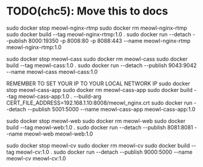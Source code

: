 # TODO(chc5): Move this to docs
sudo docker stop meowl-nginx-rtmp
sudo docker rm meowl-nginx-rtmp
sudo docker build --tag meowl-nginx-rtmp:1.0 . 
sudo docker run --detach --publish 8000:19350 -p 8008:80 -p 8088:443 --name meowl-nginx-rtmp meowl-nginx-rtmp:1.0

sudo docker stop meowl-cass
sudo docker rm meowl-cass
sudo docker build --tag meowl-cass:1.0 . 
sudo docker run --detach --publish 9043:9042 --name meowl-cass meowl-cass:1.0

REMEMBER TO SET YOUR IP TO YOUR LOCAL NETWORK IP
sudo docker stop meowl-cass-app
sudo docker rm meowl-cass-app
sudo docker build --tag meowl-cass-app:1.0 . --build-arg CERT_FILE_ADDRESS=192.168.1.10:8008/meowl_nginx.crt 
sudo docker run --detach --publish 5001:5000 --name meowl-cass-app meowl-cass-app:1.0 

sudo docker stop meowl-web
sudo docker rm meowl-web
sudo docker build --tag meowl-web:1.0 .
sudo docker run --detach --publish 8081:8081 --name meowl-web meowl-web:1.0  

sudo docker stop meowl-cv
sudo docker rm meowl-cv
sudo docker build --tag meowl-cv:1.0 .
sudo docker run --detach --publish 9000:5000 --name meowl-cv meowl-cv:1.0
